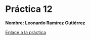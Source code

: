 # Práctica 12

**Nombre: Leonardo Ramírez Gutiérrez**

[Enlace a la práctica](https://leeondechino.github.io/serieHTML/)